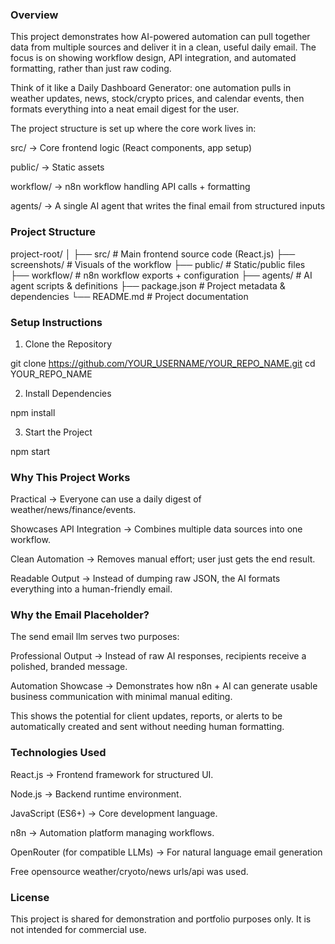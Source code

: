 ### Overview

This project demonstrates how AI-powered automation can pull together data from multiple sources and deliver it in a clean, useful daily email. The focus is on showing workflow design, API integration, and automated formatting, rather than just raw coding.

Think of it like a Daily Dashboard Generator: one automation pulls in weather updates, news, stock/crypto prices, and calendar events, then formats everything into a neat email digest for the user.

The project structure is set up where the core work lives in:

src/ → Core frontend logic (React components, app setup)

public/ → Static assets

workflow/ → n8n workflow handling API calls + formatting

agents/ → A single AI agent that writes the final email from structured inputs

### Project Structure

project-root/
│
├── src/ # Main frontend source code (React.js)
├── screenshots/ # Visuals of the workflow
├── public/ # Static/public files
├── workflow/ # n8n workflow exports + configuration
├── agents/ # AI agent scripts & definitions
├── package.json # Project metadata & dependencies
└── README.md # Project documentation

### Setup Instructions

1. Clone the Repository

git clone https://github.com/YOUR_USERNAME/YOUR_REPO_NAME.git
cd YOUR_REPO_NAME

2. Install Dependencies

npm install

3. Start the Project

npm start

### Why This Project Works

Practical → Everyone can use a daily digest of weather/news/finance/events.

Showcases API Integration → Combines multiple data sources into one workflow.

Clean Automation → Removes manual effort; user just gets the end result.

Readable Output → Instead of dumping raw JSON, the AI formats everything into a human-friendly email.

### Why the Email Placeholder?

The send email llm serves two purposes:

Professional Output → Instead of raw AI responses, recipients receive a polished, branded message.

Automation Showcase → Demonstrates how n8n + AI can generate usable business communication with minimal manual editing.

This shows the potential for client updates, reports, or alerts to be automatically created and sent without needing human formatting.

### Technologies Used

React.js → Frontend framework for structured UI.

Node.js → Backend runtime environment.

JavaScript (ES6+) → Core development language.

n8n → Automation platform managing workflows.

OpenRouter (for compatible LLMs) → For natural language email generation

Free opensource weather/cryoto/news urls/api was used.

### License

This project is shared for demonstration and portfolio purposes only. It is not intended for commercial use.
